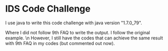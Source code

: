 # IDS Code Challenge

I use java to write this code challenge with java version "1.7.0_79".

Where I did not follow 9th FAQ to write the output. I follow the original example. \n
However, I still have the codes that can achieve the same result with 9th FAQ in my codes (but commented out now).
